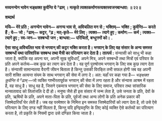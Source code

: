 **मय्यनन्येन भावेन भङ्क्षक्त कुर्वन्ति ये ²ढाम् ।** **मत्कृते त्यक्तकर्माणस्त्यक्तस्वजनबान्धवा: ॥ २२॥** 

**शब्दार्थ** 

**मयि—** **मेरे प्रति** **; अनन्येन भावेन—** **अनन्य भाव से, अविचलित मन से** **; भक्तिम्—** **भक्ति** **; कुर्वन्ति—** **करते हैं** **; ये—** **जो** **;** **²ढाम्—** **कट्टर, ²ढ़** **; मत्-कृते—** **मेरे लिए** **; त्यक्त—** **त्यागे हुए** **; कर्माण:—** **कर्म** **; त्यक्त—** **त्यागे हुए** **; स्व-जन—** **सश्बन्धी** **जन** **; बान्धवा:—** **परिचितों, बन्धुगणों को।** **.** 

**ऐसा साधु अविचलित भाव से भगवान् की कट्टर भक्ति करता है। भगवान् के लिए** **वह संसार के अन्य समस्त सश्बन्धों यथा पारिवारिक सश्बन्ध तथा मैत्री का परित्याग कर** **देता है।** **तात्पर्य :** संन्यासी को साधु भी कहा जाता है, क्योंकि वह अपना घर, अपनी सुख सुविधाएँ, अपने मित्र, अपने सश्बन्धी तथा मित्रों एवं परिवार के प्रति अपने कर्तव्य—सब कुछ का त्याग कर देता है। वह पूर्ण पुरुषोत्तम भगवान् के लिए सब कुछ त्याग देता है। संन्यासी सामान्यतया वैरागी जीवन बिताता है किन्तु उसकी विरकि्त तभी सफल होगी जब वह अपनी सारी शक्ति अत्यन्त संयम के साथ भगवान् की सेवा में लगा दे। अत: यहाँ पर कहा गया है— *भङ्क्षक्त कुर्वन्ति ये ²ढाम्* —जो व्यक्ति गश्भीरतापूर्वक भगवान् की सेवा में लगा रहता है और संन्यास आश्रम में रहता है, वह साधु है। साधु वह है, जिसने एकमात्र भगवान् की सेवा के लिए समाज, परिवार तथा सांसारिक मानवतावाद को तिलांजलि दे दी हो। मनुष्य जैसे ही इस संसार में जन्म लेता है, उसे जनता के प्रति, देवों के प्रति, ऋषियों के प्रति, अपने माता-पिता के प्रति, पूर्वजों तथा अन्य लोगों के प्रति अनेक प्रकार की जिश्मेदारियाँ घेर लेती हैं। जब वह परमेश्वर के निमित्त इन समस्त जिश्मेदारियों को त्याग देता है, तो उसे ऐसे परित्याग के लिए दण्ड नहीं मिलता है, किन्तु यदि इन्द्रियतृप्ति के लिए कोई व्यक्ति ऐसे कर्तव्यों का परित्याग करता है, तो प्रकृति के नियमों द्वारा उसे दण्डित किया जाता है।  